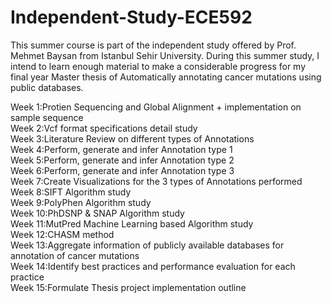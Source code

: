 # Independent-Study-ECE592

This summer course is part of the independent study offered by Prof. Mehmet Baysan from Istanbul Sehir University. During this summer study, I intend to learn enough material to make a considerable progress for my final year Master thesis of Automatically annotating cancer mutations using public databases.

Week 1:Protien Sequencing and Global Alignment + implementation on sample sequence <br />
Week 2:Vcf format specifications detail study <br />
Week 3:Literature Review on different types of Annotations <br />
Week 4:Perform, generate and infer Annotation type 1 <br />
Week 5:Perform, generate and infer Annotation type 2 <br />
Week 6:Perform, generate and infer Annotation type 3 <br />
Week 7:Create Visualizations for the 3 types of Annotations performed <br />
Week 8:SIFT Algorithm study <br />
Week 9:PolyPhen Algorithm study <br />
Week 10:PhDSNP & SNAP Algorithm study <br />
Week 11:MutPred Machine Learning based Algorithm study <br />
Week 12:CHASM method <br />
Week 13:Aggregate information of publicly available databases for annotation of cancer mutations <br />
Week 14:Identify best practices and performance evaluation for each practice <br />
Week 15:Formulate Thesis project implementation outline <br />
